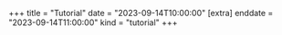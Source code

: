 +++
title = "Tutorial"
date = "2023-09-14T10:00:00"
[extra]
enddate = "2023-09-14T11:00:00"
kind = "tutorial"
+++
